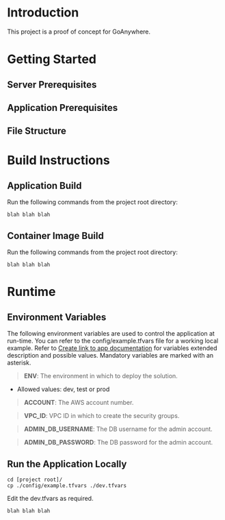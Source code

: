 # Introduction
This project is a proof of concept for GoAnywhere.

# Getting Started
## Server Prerequisites

## Application Prerequisites

## File Structure

# Build Instructions

## Application Build
Run the following commands from the project root directory:
```
blah blah blah
```

## Container Image Build
Run the following commands from the project root directory:
```
blah blah blah
```

# Runtime

## Environment Variables
The following environment variables are used to control the application at run-time. You can refer to the config/example.tfvars file for a working local example. Refer to [Create link to app documentation](https://www.google.com) for variables extended description and possible values. Mandatory variables are marked with an asterisk.

> **ENV**: The environment in which to deploy the solution.
- Allowed values: dev, test or prod

> **ACCOUNT**: The AWS account number.

> **VPC_ID**: VPC ID in which to create the security groups.

> **ADMIN_DB_USERNAME**: The DB username for the admin account.

> **ADMIN_DB_PASSWORD**: The DB password for the admin account.

## Run the Application Locally
```
cd [project root]/
cp ./config/example.tfvars ./dev.tfvars
```
Edit the dev.tfvars as required.
```
blah blah blah
```
